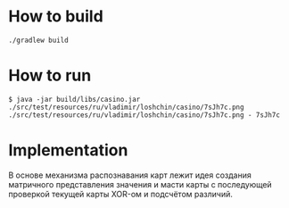 # How to build

    ./gradlew build

# How to run

    $ java -jar build/libs/casino.jar ./src/test/resources/ru/vladimir/loshchin/casino/7sJh7c.png
    ./src/test/resources/ru/vladimir/loshchin/casino/7sJh7c.png - 7sJh7c

# Implementation

В основе механизма распознавания карт лежит идея создания матричного представления значения и масти
карты с последующей проверкой текущей карты XOR-ом и подсчётом различий.

